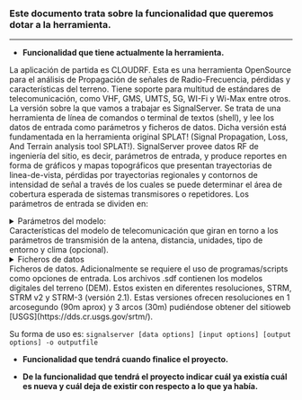 ### Este documento trata sobre la funcionalidad que queremos dotar a la herramienta.
------

* __Funcionalidad que tiene actualmente la herramienta.__

La aplicación de partida es CLOUDRF. Esta es una herramienta OpenSource para el análisis de Propagación de señales de Radio-Frecuencia, pérdidas y características del terreno. Tiene soporte para multitud de estándares de telecomunicación, como VHF, GMS, UMTS, 5G, WI-Fi y Wi-Max entre otros.
La versión sobre la que vamos a trabajar es SignalServer. Se trata de una herramienta de línea de comandos o terminal de textos (shell), y lee los datos de entrada como parámetros y ficheros de datos. Dicha versión está fundamentada en la herramienta original SPLAT! (Signal Propagation, Loss, And Terrain analysis tool SPLAT!). 
SignalServer provee datos RF de ingeniería del sitio, es decir, parámetros de entrada, y produce reportes en forma de gráficos y mapas topográficos que presentan trayectorias de linea-de-vista, pérdidas por trayectorias regionales y contornos de intensidad de señal a través de los cuales se puede determinar el área de cobertura esperada de sistemas transmisores o repetidores. 
Los parámetros de entrada se dividen en: 

<details>  
  <summary>Parámetros del modelo:</summary> 
  ##### INPUT:
  
     * lat Tx Latitude (decimal degrees) -70/+70
     * lon Tx Longitude (decimal degrees) -180/+180
     * txh Tx Height (above ground)
     * rla (Optional) Rx Latitude for PPA (decimal degrees) -70/+70
     * rlo (Optional) Rx Longitude for PPA (decimal degrees) -180/+180
     * f Tx Frequency (MHz) 20MHz to 100GHz (LOS after 20GHz)
     * erp Tx Effective Radiated Power (Watts) including Tx+Rx gain
     * rxh Rx Height(s) (optional. Default=0.1)
     * rxg Rx gain dBi (optional for text report)
     * hp Horizontal Polarisation (default=vertical)
     * gc Random ground clutter (feet/meters)
     * m Metric units of measurement
     * te Terrain code 1-6 (optional)
     * terdic Terrain dielectric value 2-80 (optional)
     * tercon Terrain conductivity 0.01-0.0001 (optional)
     * cl Climate code 1-6 (optional)
     * rel Reliability for ITM model 50 to 99 (optional)
     * resample Resample Lidar input to specified resolution in meters (optional)
</details>
Características del modelo de telecomunicación que giran en torno a los parámetros de transmisión de la antena, distancia, unidades, tipo de entorno y clima (opcional).


<details>
  
  <summary>Ficheros de datos</summary>
 
  ##### DATA:
  
     * sdf Directory containing SRTM derived .sdf DEM tiles
     * lid ASCII grid tile (LIDAR) with dimensions and resolution defined in header
     * udt User defined point clutter as decimal co-ordinates: 'latitude,longitude,height'
     * clt MODIS 17-class wide area clutter in ASCII grid format
</details>
Ficheros de datos. Adicionalmente se requiere el uso de programas/scripts como opciones de entrada. Los archivos .sdf contienen los modelos digitales del terreno (DEM). Estos existen en diferentes resoluciones, STRM, STRM v2 y STRM-3 (versión 2.1). Estas versiones ofrecen resoluciones en 1 arcosegundo (90m aprox) y 3 arcos (30m) pudiéndose obtener del sitioweb [USGS](https://dds.cr.usgs.gov/srtm/).

Su forma de uso es:
`signalserver [data options] [input options] [output options] -o outputfile`

* __Funcionalidad que tendrá cuando finalice el proyecto.__

* __De la funcionalidad que tendrá el proyecto indicar cuál ya existía cuál es nueva y cuál deja de existir con respecto a lo que ya había.__
